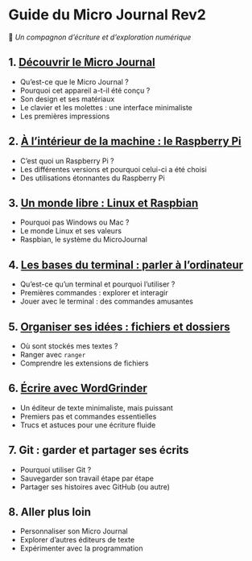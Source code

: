 # **Guide du Micro Journal Rev2**

📖 *Un compagnon d’écriture et d’exploration numérique*

## **1. [Découvrir le Micro Journal](1.Decouvrir-le-MicroJournal.md)**

- Qu’est-ce que le Micro Journal ?
- Pourquoi cet appareil a-t-il été conçu ?
- Son design et ses matériaux
- Le clavier et les molettes : une interface minimaliste
- Les premières impressions

## **2. [À l’intérieur de la machine : le Raspberry Pi](2.Le.RaspberryPi.md)**

- C’est quoi un Raspberry Pi ?
- Les différentes versions et pourquoi celui-ci a été choisi
- Des utilisations étonnantes du Raspberry Pi

## **3. [Un monde libre : Linux et Raspbian](3.Linux.md)**

- Pourquoi pas Windows ou Mac ?
- Le monde Linux et ses valeurs
- Raspbian, le système du MicroJournal

## **4. [Les bases du terminal : parler à l’ordinateur](4.Terminal.md)**

- Qu’est-ce qu’un terminal et pourquoi l’utiliser ?
- Premières commandes : explorer et interagir
- Jouer avec le terminal : des commandes amusantes

## **5. [Organiser ses idées : fichiers et dossiers](5.Organiser-fichiers-et-dossiers.md)**

- Où sont stockés mes textes ?
- Ranger avec `ranger`
- Comprendre les extensions de fichiers

## **6. [Écrire avec WordGrinder](6.Ecrire-avec-WordGrinder.md)**

- Un éditeur de texte minimaliste, mais puissant
- Premiers pas et commandes essentielles
- Trucs et astuces pour une écriture fluide

## **7. Git : garder et partager ses écrits**

- Pourquoi utiliser Git ?
- Sauvegarder son travail étape par étape
- Partager ses histoires avec GitHub (ou autre)

## **8. Aller plus loin**

- Personnaliser son Micro Journal
- Explorer d’autres éditeurs de texte
- Expérimenter avec la programmation